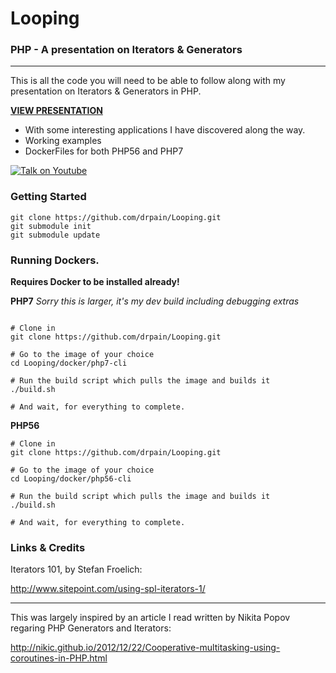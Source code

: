 # Looping

### PHP - A presentation on Iterators & Generators
-----
This is all the code you will need to be able to follow along with my presentation on Iterators & Generators in PHP.

**[VIEW PRESENTATION](https://docs.google.com/presentation/d/1ksW1xDlkPCdtRcnbSWQToKegI5Y4AyZezRh8L9vuGU0/edit?usp=sharing)**

* With some interesting applications I have discovered along the way.
* Working examples
* DockerFiles for both PHP56 and PHP7

[![Talk on Youtube](http://i.imgur.com/YA2C6Ft.jpg)](https://youtu.be/jG6whaByUVE)

### Getting Started
```shell
git clone https://github.com/drpain/Looping.git
git submodule init
git submodule update
``` 

### Running Dockers.

**Requires Docker to be installed already!**

**PHP7**
_Sorry this is larger, it's my dev build including debugging extras_

```shell

# Clone in
git clone https://github.com/drpain/Looping.git

# Go to the image of your choice
cd Looping/docker/php7-cli

# Run the build script which pulls the image and builds it
./build.sh

# And wait, for everything to complete.
```

**PHP56**
```shell
# Clone in
git clone https://github.com/drpain/Looping.git

# Go to the image of your choice
cd Looping/docker/php56-cli

# Run the build script which pulls the image and builds it
./build.sh

# And wait, for everything to complete.
```

### Links & Credits

Iterators 101, by Stefan Froelich:

http://www.sitepoint.com/using-spl-iterators-1/

-----
This was largely inspired by an article I read written by Nikita Popov regaring PHP Generators and Iterators:

http://nikic.github.io/2012/12/22/Cooperative-multitasking-using-coroutines-in-PHP.html
